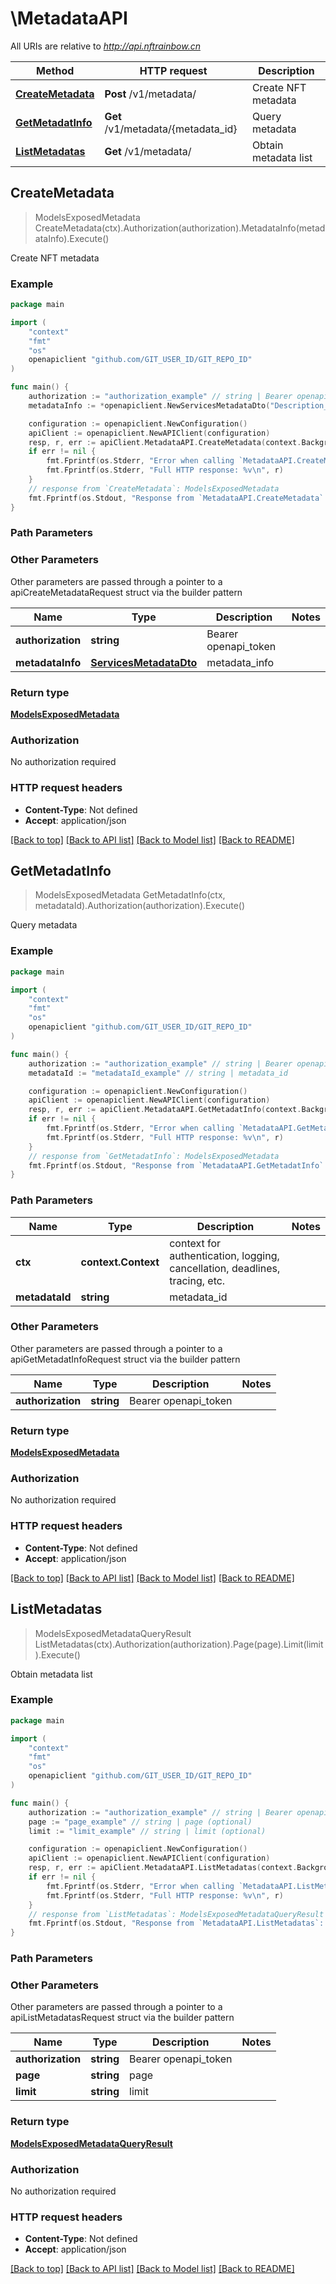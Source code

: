 # \MetadataAPI

All URIs are relative to *http://api.nftrainbow.cn*

Method | HTTP request | Description
------------- | ------------- | -------------
[**CreateMetadata**](MetadataAPI.md#CreateMetadata) | **Post** /v1/metadata/ | Create NFT metadata
[**GetMetadatInfo**](MetadataAPI.md#GetMetadatInfo) | **Get** /v1/metadata/{metadata_id} | Query metadata
[**ListMetadatas**](MetadataAPI.md#ListMetadatas) | **Get** /v1/metadata/ | Obtain metadata list



## CreateMetadata

> ModelsExposedMetadata CreateMetadata(ctx).Authorization(authorization).MetadataInfo(metadataInfo).Execute()

Create NFT metadata



### Example

```go
package main

import (
	"context"
	"fmt"
	"os"
	openapiclient "github.com/GIT_USER_ID/GIT_REPO_ID"
)

func main() {
	authorization := "authorization_example" // string | Bearer openapi_token
	metadataInfo := *openapiclient.NewServicesMetadataDto("Description_example", "Image_example", "Name_example") // ServicesMetadataDto | metadata_info

	configuration := openapiclient.NewConfiguration()
	apiClient := openapiclient.NewAPIClient(configuration)
	resp, r, err := apiClient.MetadataAPI.CreateMetadata(context.Background()).Authorization(authorization).MetadataInfo(metadataInfo).Execute()
	if err != nil {
		fmt.Fprintf(os.Stderr, "Error when calling `MetadataAPI.CreateMetadata``: %v\n", err)
		fmt.Fprintf(os.Stderr, "Full HTTP response: %v\n", r)
	}
	// response from `CreateMetadata`: ModelsExposedMetadata
	fmt.Fprintf(os.Stdout, "Response from `MetadataAPI.CreateMetadata`: %v\n", resp)
}
```

### Path Parameters



### Other Parameters

Other parameters are passed through a pointer to a apiCreateMetadataRequest struct via the builder pattern


Name | Type | Description  | Notes
------------- | ------------- | ------------- | -------------
 **authorization** | **string** | Bearer openapi_token | 
 **metadataInfo** | [**ServicesMetadataDto**](ServicesMetadataDto.md) | metadata_info | 

### Return type

[**ModelsExposedMetadata**](ModelsExposedMetadata.md)

### Authorization

No authorization required

### HTTP request headers

- **Content-Type**: Not defined
- **Accept**: application/json

[[Back to top]](#) [[Back to API list]](../README.md#documentation-for-api-endpoints)
[[Back to Model list]](../README.md#documentation-for-models)
[[Back to README]](../README.md)


## GetMetadatInfo

> ModelsExposedMetadata GetMetadatInfo(ctx, metadataId).Authorization(authorization).Execute()

Query metadata



### Example

```go
package main

import (
	"context"
	"fmt"
	"os"
	openapiclient "github.com/GIT_USER_ID/GIT_REPO_ID"
)

func main() {
	authorization := "authorization_example" // string | Bearer openapi_token
	metadataId := "metadataId_example" // string | metadata_id

	configuration := openapiclient.NewConfiguration()
	apiClient := openapiclient.NewAPIClient(configuration)
	resp, r, err := apiClient.MetadataAPI.GetMetadatInfo(context.Background(), metadataId).Authorization(authorization).Execute()
	if err != nil {
		fmt.Fprintf(os.Stderr, "Error when calling `MetadataAPI.GetMetadatInfo``: %v\n", err)
		fmt.Fprintf(os.Stderr, "Full HTTP response: %v\n", r)
	}
	// response from `GetMetadatInfo`: ModelsExposedMetadata
	fmt.Fprintf(os.Stdout, "Response from `MetadataAPI.GetMetadatInfo`: %v\n", resp)
}
```

### Path Parameters


Name | Type | Description  | Notes
------------- | ------------- | ------------- | -------------
**ctx** | **context.Context** | context for authentication, logging, cancellation, deadlines, tracing, etc.
**metadataId** | **string** | metadata_id | 

### Other Parameters

Other parameters are passed through a pointer to a apiGetMetadatInfoRequest struct via the builder pattern


Name | Type | Description  | Notes
------------- | ------------- | ------------- | -------------
 **authorization** | **string** | Bearer openapi_token | 


### Return type

[**ModelsExposedMetadata**](ModelsExposedMetadata.md)

### Authorization

No authorization required

### HTTP request headers

- **Content-Type**: Not defined
- **Accept**: application/json

[[Back to top]](#) [[Back to API list]](../README.md#documentation-for-api-endpoints)
[[Back to Model list]](../README.md#documentation-for-models)
[[Back to README]](../README.md)


## ListMetadatas

> ModelsExposedMetadataQueryResult ListMetadatas(ctx).Authorization(authorization).Page(page).Limit(limit).Execute()

Obtain metadata list



### Example

```go
package main

import (
	"context"
	"fmt"
	"os"
	openapiclient "github.com/GIT_USER_ID/GIT_REPO_ID"
)

func main() {
	authorization := "authorization_example" // string | Bearer openapi_token
	page := "page_example" // string | page (optional)
	limit := "limit_example" // string | limit (optional)

	configuration := openapiclient.NewConfiguration()
	apiClient := openapiclient.NewAPIClient(configuration)
	resp, r, err := apiClient.MetadataAPI.ListMetadatas(context.Background()).Authorization(authorization).Page(page).Limit(limit).Execute()
	if err != nil {
		fmt.Fprintf(os.Stderr, "Error when calling `MetadataAPI.ListMetadatas``: %v\n", err)
		fmt.Fprintf(os.Stderr, "Full HTTP response: %v\n", r)
	}
	// response from `ListMetadatas`: ModelsExposedMetadataQueryResult
	fmt.Fprintf(os.Stdout, "Response from `MetadataAPI.ListMetadatas`: %v\n", resp)
}
```

### Path Parameters



### Other Parameters

Other parameters are passed through a pointer to a apiListMetadatasRequest struct via the builder pattern


Name | Type | Description  | Notes
------------- | ------------- | ------------- | -------------
 **authorization** | **string** | Bearer openapi_token | 
 **page** | **string** | page | 
 **limit** | **string** | limit | 

### Return type

[**ModelsExposedMetadataQueryResult**](ModelsExposedMetadataQueryResult.md)

### Authorization

No authorization required

### HTTP request headers

- **Content-Type**: Not defined
- **Accept**: application/json

[[Back to top]](#) [[Back to API list]](../README.md#documentation-for-api-endpoints)
[[Back to Model list]](../README.md#documentation-for-models)
[[Back to README]](../README.md)

